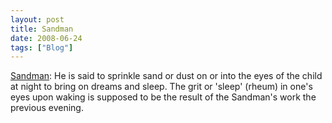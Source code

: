 ```yaml
---
layout: post
title: Sandman
date: 2008-06-24
tags: ["Blog"]
---
```


[Sandman](http://en.wikipedia.org/wiki/Sandman): He is said to sprinkle sand or dust on or into the eyes of the child at night to bring on dreams and sleep. The grit or 'sleep' (rheum) in one's eyes upon waking is supposed to be the result of the Sandman's work the previous evening.